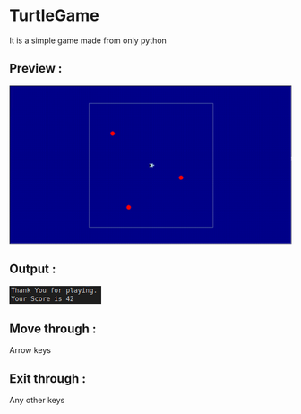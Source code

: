 # TurtleGame
It is a simple game made from only python


## Preview :

![GameGif](src/Turtle.gif)

## Output :

![Output](src/Output.png)

## Move through :
Arrow keys

## Exit through :
Any other keys


